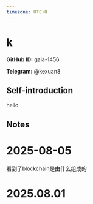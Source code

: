 ```yaml
---
timezone: UTC+8
---
```


# k

**GitHub ID:** gaia-1456

**Telegram:** @kexuan8

## Self-introduction

hello

## Notes

<!-- Content_START -->
# 2025-08-05

看到了blockchain是由什么组成的


# 2025.08.01


<!-- Content_END -->
